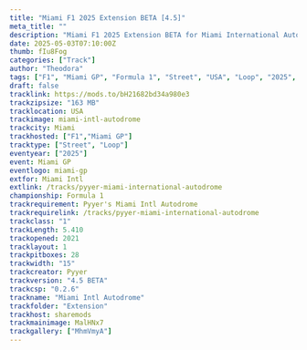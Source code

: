 ```yaml
---
title: "Miami F1 2025 Extension BETA [4.5]"
meta_title: ""
description: "Miami F1 2025 Extension BETA for Miami International Autodrome by Pyyer assetto corsa"
date: 2025-05-03T07:10:00Z
thumb: fIu8Fog
categories: ["Track"]
author: "Theodora"
tags: ["F1", "Miami GP", "Formula 1", "Street", "USA", "Loop", "2025", "Pyyer"]
draft: false
tracklink: https://mods.to/bH21682bd34a980e3
trackzipsize: "163 MB"
tracklocation: USA
trackimage: miami-intl-autodrome
trackcity: Miami
trackhosted: ["F1","Miami GP"]
tracktype: ["Street", "Loop"]
eventyear: ["2025"]
event: Miami GP
eventlogo: miami-gp
extfor: Miami Intl
extlink: /tracks/pyyer-miami-international-autodrome
championship: Formula 1
trackrequirement: Pyyer's Miami Intl Autodrome
trackrequirelink: /tracks/pyyer-miami-international-autodrome
trackclass: "1" 
trackLength: 5.410
trackopened: 2021
tracklayout: 1
trackpitboxes: 28
trackwidth: "15"
trackcreator: Pyyer
trackversion: "4.5 BETA"
trackcsp: "0.2.6"
trackname: "Miami Intl Autodrome"
trackfolder: "Extension"
trackhost: sharemods
trackmainimage: MalHNx7
trackgallery: ["MhmVmyA"]
---
```


